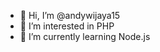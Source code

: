 - 👋 Hi, I’m @andywijaya15
- 👀 I’m interested in PHP
- 🌱 I’m currently learning Node.js

<!---
andywijaya15/andywijaya15 is a ✨ special ✨ repository because its `README.md` (this file) appears on your GitHub profile.
You can click the Preview link to take a look at your changes.
--->
